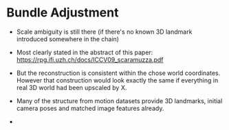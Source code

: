 # Bundle Adjustment
- Scale ambiguity is still there (if there's no known 3D landmark introduced somewhere in the chain)
- Most clearly stated in the abstract of this paper: https://rpg.ifi.uzh.ch/docs/ICCV09_scaramuzza.pdf
- But the reconstruction is consistent within the chose world coordinates. However that construction would look exactly the same if everything in real 3D world had been upscaled by X.

 - Many of the structure from motion datasets provide 3D landmarks, initial camera poses and matched image features already.

 - 
